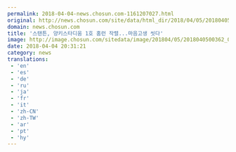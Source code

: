 ```yaml
---
permalink: 2018-04-04-news.chosun.com-1161207027.html
original: http://news.chosun.com/site/data/html_dir/2018/04/05/2018040500379.html
domain: news.chosun.com
title: '스탠튼, 양키스타디움 1호 홈런 작렬...마음고생 씻다'
image: http://image.chosun.com/sitedata/image/201804/05/2018040500362_0.jpg
date: 2018-04-04 20:31:21
category: news
translations: 
 - 'en'
 - 'es'
 - 'de'
 - 'ru'
 - 'ja'
 - 'fr'
 - 'it'
 - 'zh-CN'
 - 'zh-TW'
 - 'ar'
 - 'pt'
 - 'hy'
---
```


